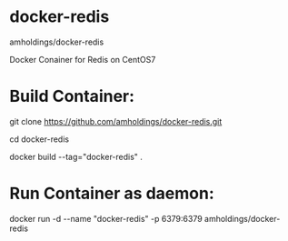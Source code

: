 # docker-redis
amholdings/docker-redis

Docker Conainer for Redis on CentOS7

# Build Container:
git clone https://github.com/amholdings/docker-redis.git

cd docker-redis

docker build --tag="docker-redis" .

# Run Container as daemon:

docker run -d --name "docker-redis" -p 6379:6379 amholdings/docker-redis
